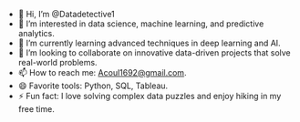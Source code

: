 - 👋 Hi, I’m @Datadetective1
- 👀 I’m interested in data science, machine learning, and predictive analytics.
- 🌱 I’m currently learning advanced techniques in deep learning and AI.
- 💞️ I’m looking to collaborate on innovative data-driven projects that solve real-world problems.
- 📫 How to reach me: Acoul1692@gmail.com.
- 😄 Favorite tools: Python, SQL, Tableau.
- ⚡ Fun fact: I love solving complex data puzzles and enjoy hiking in my free time.

<!---
Datadetective1/Datadetective1 is a ✨ special ✨ repository because its `README.md` (this file) appears on your GitHub profile.
You can click the Preview link to take a look at your changes.
--->
